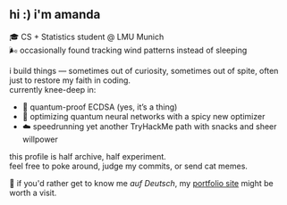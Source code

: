 ## hi :) i'm amanda

🎓 CS + Statistics student @ LMU Munich  
🌬️ occasionally found tracking wind patterns instead of sleeping

i build things — sometimes out of curiosity, sometimes out of spite, often just to restore my faith in coding.  
currently knee-deep in:  
- 🔐 quantum-proof ECDSA (yes, it’s a thing)  
- 🤖 optimizing quantum neural networks with a spicy new optimizer  
- ☁️ speedrunning yet another TryHackMe path with snacks and sheer willpower

this profile is half archive, half experiment.  
feel free to poke around, judge my commits, or send cat memes.  

🧃 if you'd rather get to know me *auf Deutsch*, my [portfolio site](https://amandawinata.vercel.app/) might be worth a visit.
